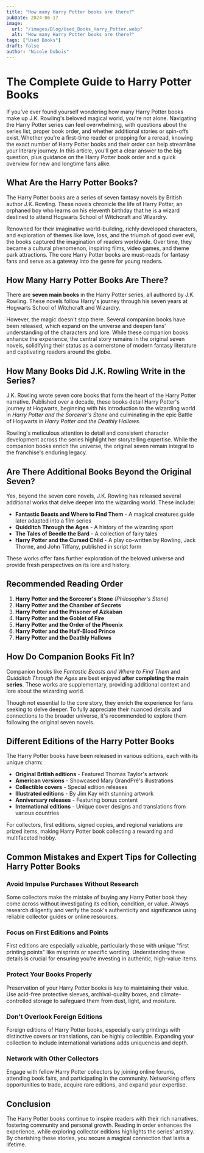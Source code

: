 ```yaml
---
title: "How many Harry Potter books are there?"
pubDate: 2024-06-17
image:
  url: "/images/Blog/Used_Books_Harry_Potter.webp"
  alt: "How many Harry Potter books are there?"
tags: ["Used Books"]
draft: false
author: "Nicole Dubois"
---
```


# The Complete Guide to Harry Potter Books

If you've ever found yourself wondering how many Harry Potter books make up J.K. Rowling's beloved magical world, you're not alone. Navigating the Harry Potter series can feel overwhelming, with questions about the series list, proper book order, and whether additional stories or spin-offs exist. Whether you're a first-time reader or prepping for a reread, knowing the exact number of Harry Potter books and their order can help streamline your literary journey. In this article, you'll get a clear answer to the big question, plus guidance on the Harry Potter book order and a quick overview for new and longtime fans alike.

## What Are the Harry Potter Books?

The Harry Potter books are a series of seven fantasy novels by British author J.K. Rowling. These novels chronicle the life of Harry Potter, an orphaned boy who learns on his eleventh birthday that he is a wizard destined to attend Hogwarts School of Witchcraft and Wizardry. 

Renowned for their imaginative world-building, richly developed characters, and exploration of themes like love, loss, and the triumph of good over evil, the books captured the imagination of readers worldwide. Over time, they became a cultural phenomenon, inspiring films, video games, and theme park attractions. The core Harry Potter books are must-reads for fantasy fans and serve as a gateway into the genre for young readers.

## How Many Harry Potter Books Are There?

There are **seven main books** in the Harry Potter series, all authored by J.K. Rowling. These novels follow Harry's journey through his seven years at Hogwarts School of Witchcraft and Wizardry. 

However, the magic doesn't stop there. Several companion books have been released, which expand on the universe and deepen fans' understanding of the characters and lore. While these companion books enhance the experience, the central story remains in the original seven novels, solidifying their status as a cornerstone of modern fantasy literature and captivating readers around the globe.

## How Many Books Did J.K. Rowling Write in the Series?

J.K. Rowling wrote seven core books that form the heart of the Harry Potter narrative. Published over a decade, these books detail Harry Potter's journey at Hogwarts, beginning with his introduction to the wizarding world in *Harry Potter and the Sorcerer's Stone* and culminating in the epic Battle of Hogwarts in *Harry Potter and the Deathly Hallows*. 

Rowling's meticulous attention to detail and consistent character development across the series highlight her storytelling expertise. While the companion books enrich the universe, the original seven remain integral to the franchise's enduring legacy.

## Are There Additional Books Beyond the Original Seven?

Yes, beyond the seven core novels, J.K. Rowling has released several additional works that delve deeper into the wizarding world. These include:

- **Fantastic Beasts and Where to Find Them** - A magical creatures guide later adapted into a film series
- **Quidditch Through the Ages** - A history of the wizarding sport
- **The Tales of Beedle the Bard** - A collection of fairy tales
- **Harry Potter and the Cursed Child** - A play co-written by Rowling, Jack Thorne, and John Tiffany, published in script form

These works offer fans further exploration of the beloved universe and provide fresh perspectives on its lore and history.

## Recommended Reading Order

1. **Harry Potter and the Sorcerer's Stone** *(Philosopher's Stone)*
2. **Harry Potter and the Chamber of Secrets**
3. **Harry Potter and the Prisoner of Azkaban**
4. **Harry Potter and the Goblet of Fire**
5. **Harry Potter and the Order of the Phoenix**
6. **Harry Potter and the Half-Blood Prince**
7. **Harry Potter and the Deathly Hallows**

## How Do Companion Books Fit In?

Companion books like *Fantastic Beasts and Where to Find Them* and *Quidditch Through the Ages* are best enjoyed **after completing the main series**. These works are supplementary, providing additional context and lore about the wizarding world. 

Though not essential to the core story, they enrich the experience for fans seeking to delve deeper. To fully appreciate their nuanced details and connections to the broader universe, it's recommended to explore them following the original seven novels.

## Different Editions of the Harry Potter Books

The Harry Potter books have been released in various editions, each with its unique charm:

- **Original British editions** - Featured Thomas Taylor's artwork
- **American versions** - Showcased Mary GrandPré's illustrations
- **Collectible covers** - Special edition releases
- **Illustrated editions** - By Jim Kay with stunning artwork
- **Anniversary releases** - Featuring bonus content
- **International editions** - Unique cover designs and translations from various countries

For collectors, first editions, signed copies, and regional variations are prized items, making Harry Potter book collecting a rewarding and multifaceted hobby.

## Common Mistakes and Expert Tips for Collecting Harry Potter Books

### Avoid Impulse Purchases Without Research
Some collectors make the mistake of buying any Harry Potter book they come across without investigating its edition, condition, or value. Always research diligently and verify the book's authenticity and significance using reliable collector guides or online resources.

### Focus on First Editions and Points
First editions are especially valuable, particularly those with unique "first printing points" like misprints or specific wording. Understanding these details is crucial for ensuring you're investing in authentic, high-value items.

### Protect Your Books Properly
Preservation of your Harry Potter books is key to maintaining their value. Use acid-free protective sleeves, archival-quality boxes, and climate-controlled storage to safeguard them from dust, light, and moisture.

### Don't Overlook Foreign Editions
Foreign editions of Harry Potter books, especially early printings with distinctive covers or translations, can be highly collectible. Expanding your collection to include international variations adds uniqueness and depth.

### Network with Other Collectors
Engage with fellow Harry Potter collectors by joining online forums, attending book fairs, and participating in the community. Networking offers opportunities to trade, acquire rare editions, and expand your expertise.

## Conclusion

The Harry Potter books continue to inspire readers with their rich narratives, fostering community and personal growth. Reading in order enhances the experience, while exploring collector editions highlights the series' artistry. By cherishing these stories, you secure a magical connection that lasts a lifetime.